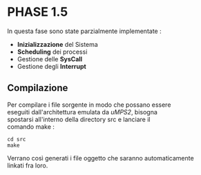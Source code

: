 # PHASE 1.5

In questa fase sono state parzialmente implementate :
- **Inizializzazione** del Sistema
- **Scheduling** dei processi
- Gestione delle **SysCall**
- Gestione degli **Interrupt**

## Compilazione

Per compilare i file sorgente in modo che possano essere  
eseguiti dall'architettura emulata da *uMPS2*, bisogna  
spostarsi all'interno della directory src e lanciare il  
comando make :  
```
cd src
make
```
Verrano così generati i file oggetto che saranno automaticamente  
linkati fra loro.
